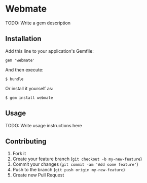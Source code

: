 # Webmate

TODO: Write a gem description

## Installation

Add this line to your application's Gemfile:

    gem 'webmate'

And then execute:

    $ bundle

Or install it yourself as:

    $ gem install webmate

## Usage

TODO: Write usage instructions here

## Contributing

1. Fork it
2. Create your feature branch (`git checkout -b my-new-feature`)
3. Commit your changes (`git commit -am 'Add some feature'`)
4. Push to the branch (`git push origin my-new-feature`)
5. Create new Pull Request
